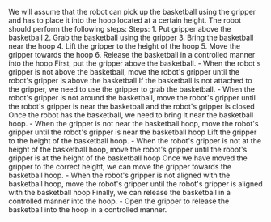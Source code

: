 We will assume that the robot can pick up the basketball using the gripper and has to place it into the hoop located at a certain height.
The robot should perform the following steps:
    Steps:  1. Put gripper above the basketball  2. Grab the basketball using the gripper  3. Bring the basketball near the hoop  4. Lift the gripper to the height of the hoop  5. Move the gripper towards the hoop  6. Release the basketball in a controlled manner into the hoop
First, put the gripper above the basketball.
    - When the robot's gripper is not above the basketball, move the robot's gripper until the robot's gripper is above the basketball
If the basketball is not attached to the gripper, we need to use the gripper to grab the basketball.
    - When the robot's gripper is not around the basketball, move the robot's gripper until the robot's gripper is near the basketball and the robot's gripper is closed   
Once the robot has the basketball, we need to bring it near the basketball hoop.
    - When the gripper is not near the basketball hoop, move the robot's gripper until the robot's gripper is near the basketball hoop
Lift the gripper to the height of the basketball hoop.
    - When the robot's gripper is not at the height of the basketball hoop, move the robot's gripper until the robot's gripper is at the height of the basketball hoop
Once we have moved the gripper to the correct height, we can move the gripper towards the basketball hoop.
    - When the robot's gripper is not aligned with the basketball hoop, move the robot's gripper until the robot's gripper is aligned with the basketball hoop
Finally, we can release the basketball in a controlled manner into the hoop.
    - Open the gripper to release the basketball into the hoop in a controlled manner.